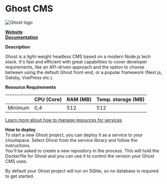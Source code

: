 ﻿# Ghost CMS

![Ghost logo](https://api.mogenius.com/file/id/8a5ce9eb-63cd-4fb0-935c-4859ba304ea9)

**[Website](https://ghost.org/)**  
**[Documentation](https://ghost.org/docs/)**  

**Description**

Ghost is a light-weight headless CMS based on a modern Node.js tech stack. It's fast and efficient with great capabilities to cover developer requirements, like an API-driven approach and the option to choose between using the default Ghost front-end, or a popular framework (Next.js, Gatsby, VuePress etc.).

**Resource Requirements**

||CPU (Core)|RAM (MB)  |Temp. storage (MB)|
|--|--|--|--|
| Minimum | 0,4 | 512 | 512 |

[Learn more about how to manage resources for services](./../cloud-management/resource-management.md)

**How to deploy**  
To start a new Ghost project, you can deploy it as a service to your cloudspace. Select Ghost from the service library and follow the instructions.  
You'll be asked to create a new repository in the process. This will hold the Dockerfile for Ghost and you can use it to control the version your Ghost CMS uses.

By default your Ghost project will run on SQlite, so no database is required to get started.